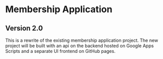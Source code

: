 # Membership Application
## Version 2.0
This is a rewrite of the existing membership application project. The new project will be built with an api on the backend hosted on Google Apps Scripts and a separate UI frontend on GitHub pages.
